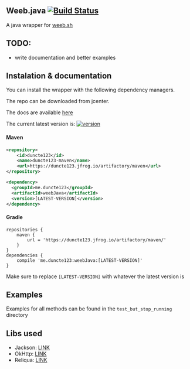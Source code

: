 [version]: https://img.shields.io/maven-metadata/v?metadataUrl=https%3A%2F%2Fduncte123.jfrog.io%2Fartifactory%2Fmaven%2Fme%2Fduncte123%2FweebJava%2Fmaven-metadata.xml
[download]: https://duncte123.jfrog.io/ui/packages/gav:%2F%2Fme.duncte123:weebJava
[ciBadge]: https://travis-ci.org/duncte123/weeb.java.svg?branch=master
[ciUrl]: https://travis-ci.org/duncte123/weeb.java

## Weeb.java [![Build Status][ciBadge]][ciUrl]
A java wrapper for [weeb.sh](https://weeb.sh/)

## TODO:
- write documentation and better examples

## Instalation & documentation
You can install the wrapper with the following dependency managers.

The repo can be downloaded from jcenter.

The docs are available <a href="https://jitpack.io/com/github/duncte123/weeb.java/master-SNAPSHOT/javadoc/" target="_blank">here</a>

The current latest version is: [ ![version][] ][download]

#### Maven
```XML
<repository>
    <id>duncte123</id>
    <name>duncte123-maven</name>
    <url>https://duncte123.jfrog.io/artifactory/maven</url>
</repository>

<dependency>
  <groupId>me.duncte123</groupId>
  <artifactId>weebJava</artifactId>
  <version>[LATEST-VERSION]</version>
</dependency>
```

#### Gradle
```GRADLE
repositories {
    maven {
        url = 'https://duncte123.jfrog.io/artifactory/maven/'
    }
}
dependencies {
    compile 'me.duncte123:weebJava:[LATEST-VERSION]'
}
```
Make sure to replace `[LATEST-VERSION]` with whatever the latest version is


## Examples
Examples for all methods can be found in the `test_but_stop_running` directory

## Libs used
- Jackson: [LINK](https://github.com/FasterXML/jackson-databind)
- OkHttp: [LINK](https://github.com/square/okhttp)
- Reliqua: [LINK](https://github.com/duncte123/reliqua)
